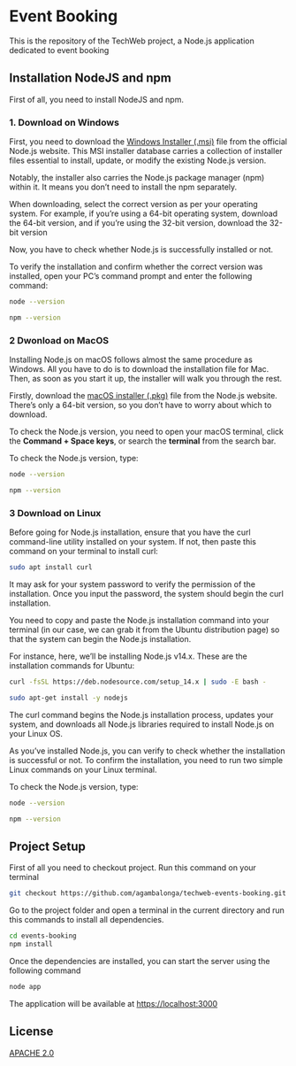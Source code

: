 # Event Booking
This is the repository of the TechWeb project, a Node.js application dedicated to event booking

## Installation NodeJS and npm

First of all, you need to install NodeJS and npm.

### 1. Download on Windows
First, you need to download the [Windows Installer (.msi)](https://nodejs.org/en/download) file from the official Node.js website. This MSI installer database carries a collection of installer files essential to install, update, or modify the existing Node.js version.

Notably, the installer also carries the Node.js package manager (npm) within it. It means you don’t need to install the npm separately.

When downloading, select the correct version as per your operating system. For example, if you’re using a 64-bit operating system, download the 64-bit version, and if you’re using the 32-bit version, download the 32-bit version

Now, you have to check whether Node.js is successfully installed or not.

To verify the installation and confirm whether the correct version was installed, open your PC’s command prompt and enter the following command:

```bash
node --version
```
```bash
npm --version
```

### 2 Dwonload on MacOS
Installing Node.js on macOS follows almost the same procedure as Windows. All you have to do is to download the installation file for Mac. Then, as soon as you start it up, the installer will walk you through the rest.

Firstly, download the [macOS installer (.pkg)](https://nodejs.org/en/download) file from the Node.js website. There’s only a 64-bit version, so you don’t have to worry about which to download.

To check the Node.js version, you need to open your macOS terminal, click the **Command + Space keys**, or search the **terminal** from the search bar.

To check the Node.js version, type:

```bash
node --version
```
```bash
npm --version
```

### 3 Download on Linux
Before going for Node.js installation, ensure that you have the curl command-line utility installed on your system. If not, then paste this command on your terminal to install curl:

```bash
sudo apt install curl
```
It may ask for your system password to verify the permission of the installation. Once you input the password, the system should begin the curl installation.

You need to copy and paste the Node.js installation command into your terminal (in our case, we can grab it from the Ubuntu distribution page) so that the system can begin the Node.js installation.

For instance, here, we’ll be installing Node.js v14.x. These are the installation commands for Ubuntu:

```bash
curl -fsSL https://deb.nodesource.com/setup_14.x | sudo -E bash -
```

```bash
sudo apt-get install -y nodejs
```

The curl command begins the Node.js installation process, updates your system, and downloads all Node.js libraries required to install Node.js on your Linux OS.

As you’ve installed Node.js, you can verify to check whether the installation is successful or not. To confirm the installation, you need to run two simple Linux commands on your Linux terminal.

To check the Node.js version, type:

```bash
node --version
```
```bash
npm --version
```

## Project Setup
First of all you need to checkout project. Run this command on your terminal

```bash
git checkout https://github.com/agambalonga/techweb-events-booking.git
```

Go to the project folder and open a terminal in the current directory and run this commands to install all dependencies.

```bash
cd events-booking
npm install
```

Once the dependencies are installed, you can start the server using the following command

```bash
node app
```

The application will be available at [https://localhost:3000](https://localhost:3000)



## License

[APACHE 2.0](doc:LICENSE)
